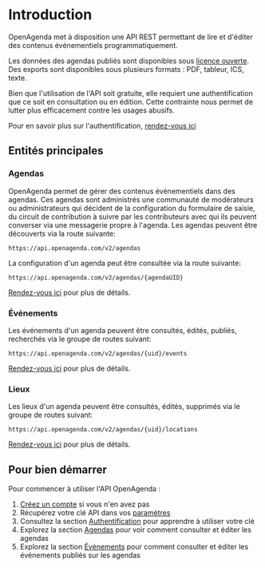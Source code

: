 # Introduction

OpenAgenda met à disposition une API REST permettant de lire et d'éditer des contenus événementiels programmatiquement.

Les données des agendas publiés sont disponibles sous [licence ouverte](http://www.data.gouv.fr/fr/faq/). Des exports sont disponibles sous plusieurs formats : PDF, tableur, ICS, texte.

Bien que l'utilisation de l'API soit gratuite, elle requiert une authentification que ce soit en consultation ou en édition. Cette contrainte nous permet de lutter plus efficacement contre les usages abusifs.

Pour en savoir plus sur l'authentification, [rendez-vous ici](/authentification.md)

## Entités principales[​](#entités-principales "Lien direct vers Entités principales")

### Agendas[​](#agendas "Lien direct vers Agendas")

OpenAgenda permet de gérer des contenus événementiels dans des agendas. Ces agendas sont administrés une communauté de modérateurs ou administrateurs qui décident de la configuration du formulaire de saisie, du circuit de contribution à suivre par les contributeurs avec qui ils peuvent converser via une messagerie propre à l'agenda. Les agendas peuvent être découverts via la route suivante:

```
https://api.openagenda.com/v2/agendas
```

La configuration d'un agenda peut être consultée via la route suivante:

```
https://api.openagenda.com/v2/agendas/{agendaUID}
```

[Rendez-vous ici](/agendas.md) pour plus de détails.

### Événements[​](#événements "Lien direct vers Événements")

Les événements d'un agenda peuvent être consultés, édités, publiés, recherchés via le groupe de routes suivant:

```
https://api.openagenda.com/v2/agendas/{uid}/events
```

[Rendez-vous ici](/evenements.md) pour plus de détails.

### Lieux[​](#lieux "Lien direct vers Lieux")

Les lieux d'un agenda peuvent être consultés, édités, supprimés via le groupe de routes suivant:

```
https://api.openagenda.com/v2/agendas/{uid}/locations
```

[Rendez-vous ici](/lieux.md) pour plus de détails.

## Pour bien démarrer[​](#pour-bien-démarrer "Lien direct vers Pour bien démarrer")

Pour commencer à utiliser l'API OpenAgenda :

1. [Créez un compte](https://openagenda.com/signup) si vous n'en avez pas
2. Récupérez votre clé API dans vos [paramètres](https://openagenda.com/settings/apiKey)
3. Consultez la section [Authentification](/authentification.md) pour apprendre à utiliser votre clé
4. Explorez la section [Agendas](/agendas.md) pour voir comment consulter et éditer les agendas
5. Explorez la section [Événements](/evenements.md) pour comment consulter et éditer les événements publiés sur les agendas
